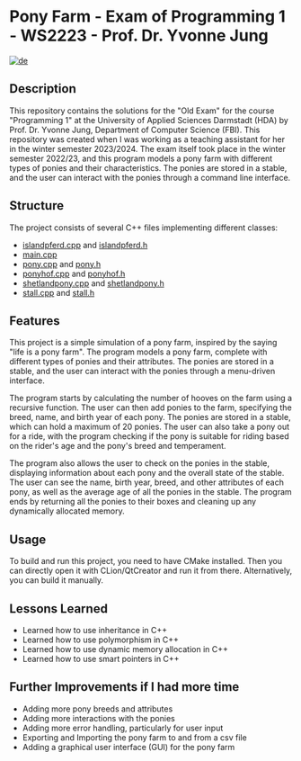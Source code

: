 # Pony Farm - Exam of Programming 1 - WS2223 - Prof. Dr. Yvonne Jung

[![de](https://img.shields.io/badge/lang-de-green.svg)](README.de.md)

## Description

This repository contains the solutions for the "Old Exam" for the course "Programming 1" at the University of Applied Sciences Darmstadt (HDA) by Prof. Dr. Yvonne Jung, Department of Computer Science (FBI). This repository was created when I was working as a teaching assistant for her in the winter semester 2023/2024. The exam itself took place in the winter semester 2022/23, and this program models a pony farm with different types of ponies and their characteristics. The ponies are stored in a stable, and the user can interact with the ponies through a command line interface.

## Structure

The project consists of several C++ files implementing different classes:

- [islandpferd.cpp](islandpferd.cpp) and [islandpferd.h](islandpferd.h)
- [main.cpp](main.cpp)
- [pony.cpp](pony.cpp) and [pony.h](pony.h)
- [ponyhof.cpp](ponyhof.cpp) and [ponyhof.h](ponyhof.h)
- [shetlandpony.cpp](shetlandpony.cpp) and [shetlandpony.h](shetlandpony.h)
- [stall.cpp](stall.cpp) and [stall.h](stall.h)

## Features

This project is a simple simulation of a pony farm, inspired by the saying "life is a pony farm". The program models a pony farm, complete with different types of ponies and their attributes. The ponies are stored in a stable, and the user can interact with the ponies through a menu-driven interface.

The program starts by calculating the number of hooves on the farm using a recursive function. The user can then add ponies to the farm, specifying the breed, name, and birth year of each pony. The ponies are stored in a stable, which can hold a maximum of 20 ponies. The user can also take a pony out for a ride, with the program checking if the pony is suitable for riding based on the rider's age and the pony's breed and temperament.

The program also allows the user to check on the ponies in the stable, displaying information about each pony and the overall state of the stable. The user can see the name, birth year, breed, and other attributes of each pony, as well as the average age of all the ponies in the stable. The program ends by returning all the ponies to their boxes and cleaning up any dynamically allocated memory.

## Usage

To build and run this project, you need to have CMake installed. Then you can directly open it with CLion/QtCreator and run it from there. Alternatively, you can build it manually.

## Lessons Learned

- Learned how to use inheritance in C++
- Learned how to use polymorphism in C++
- Learned how to use dynamic memory allocation in C++
- Learned how to use smart pointers in C++

## Further Improvements if I had more time

- Adding more pony breeds and attributes
- Adding more interactions with the ponies
- Adding more error handling, particularly for user input
- Exporting and Importing the pony farm to and from a csv file
- Adding a graphical user interface (GUI) for the pony farm
